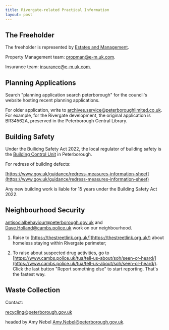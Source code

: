 ```yaml
---
title: Rivergate-related Practical Information
layout: post
---
```


## The Freeholder
The freeholder is represented by [Estates and Management](https://www.e-m.uk.com).

Property Management team: [propman@e-m.uk.com](propman@e-m.uk.com).

Insurance team: [insurance@e-m.uk.com](insurance@e-m.uk.com).

## Planning Applications
Search "planning application search peterborough" for the council's website hosting recent planning applications.

For older application, write to [archives.service@peterboroughlimited.co.uk](archives.service@peterboroughlimited.co.uk). For example, for the Rivergate development, the original application is BR34562A, preserved in the Peterborough Central Library.

## Building Safety
Under the Builidng Safety Act 2022, the local regulator of building safety is the [Building Control Unit](https://www.peterborough.gov.uk/council/planning-and-development/building-regulations) in Peterborough.

For redress of building defects:

[https://www.gov.uk/guidance/redress-measures-information-sheet](https://www.gov.uk/guidance/redress-measures-information-sheet)

Any new building work is liable for 15 years under the Building Safety Act 2022.

## Neighbourhood Security
[antisocialbehaviour@peterborough.gov.uk](antisocialbehaviour@peterborough.gov.uk) and [Dave.Holland@cambs.police.uk](Dave.Holland@cambs.police.uk) work on our neighbourhood.

1. Raise to [https://thestreetlink.org.uk/](https://thestreetlink.org.uk/) about homeless staying within Rivergate perimeter;

2. To raise about suspected drug activities, go to [https://www.cambs.police.uk/tua/tell-us-about/soh/seen-or-heard/](https://www.cambs.police.uk/tua/tell-us-about/soh/seen-or-heard/). Click the last button "Report something else" to start reporting. That's the fastest way.

## Waste Collection
Contact:

[recycling@peterborough.gov.uk](recycling@peterborough.gov.uk)

headed by Amy Nebel [Amy.Nebel@peterborough.gov.uk](Amy.Nebel@peterborough.gov.uk).
